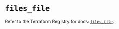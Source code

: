 # `files_file`

Refer to the Terraform Registry for docs: [`files_file`](https://registry.terraform.io/providers/files-com/files/0.1.365/docs/resources/file).

